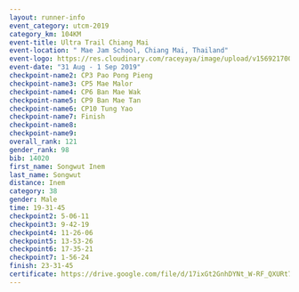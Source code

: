 ```yaml
---
layout: runner-info 
event_category: utcm-2019 
category_km: 104KM 
event-title: Ultra Trail Chiang Mai 
event-location: " Mae Jam School, Chiang Mai, Thailand" 
event-logo: https://res.cloudinary.com/raceyaya/image/upload/v1569217001/logo/ultra-trail-chiangmai_ay7efp.jpg 
event-date: "31 Aug - 1 Sep 2019" 
checkpoint-name2: CP3 Pao Pong Pieng 
checkpoint-name3: CP5 Mae Malor 
checkpoint-name4: CP6 Ban Mae Wak  
checkpoint-name5: CP9 Ban Mae Tan 
checkpoint-name6: CP10 Tung Yao 
checkpoint-name7: Finish 
checkpoint-name8: 
checkpoint-name9: 
overall_rank: 121
gender_rank: 98
bib: 14020
first_name: Songwut Inem
last_name: Songwut
distance: Inem
category: 38
gender: Male
time: 19-31-45
checkpoint2: 5-06-11
checkpoint3: 9-42-19
checkpoint4: 11-26-06
checkpoint5: 13-53-26
checkpoint6: 17-35-21
checkpoint7: 1-56-24
finish: 23-31-45
certificate: https://drive.google.com/file/d/17ixGt2GnhDYNt_W-RF_QXURt7XvTsHUW/view?usp=sharing
---
```

